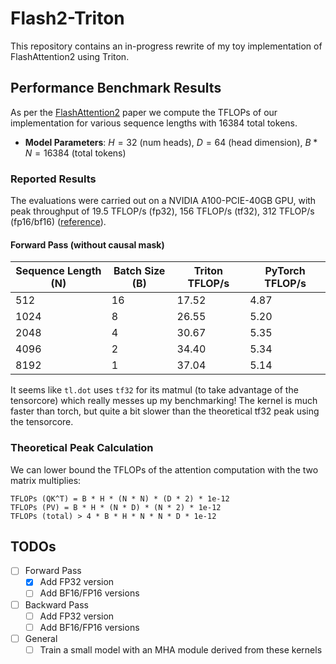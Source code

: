 # Flash2-Triton
This repository contains an in-progress rewrite of my toy implementation of FlashAttention2 using Triton.

## Performance Benchmark Results
As per the [FlashAttention2](https://arxiv.org/pdf/2307.08691) paper we compute the TFLOPs of our implementation for various sequence lengths with $16384$ total tokens.
- **Model Parameters**: $H=32$ (num heads), $D=64$ (head dimension), $B * N = 16384$ (total tokens)


### Reported Results
The evaluations were carried out on a NVIDIA A100-PCIE-40GB GPU, with peak throughput of 19.5 TFLOP/s (fp32), 156 TFLOP/s (tf32), 312 TFLOP/s (fp16/bf16) ([reference](https://www.nvidia.com/content/dam/en-zz/Solutions/Data-Center/a100/pdf/nvidia-a100-datasheet-us-nvidia-1758950-r4-web.pdf)).


#### Forward Pass (without causal mask)
| Sequence Length (N) | Batch Size (B) | Triton TFLOP/s | PyTorch TFLOP/s |
|---------------------|----------------|---------------|----------------|
| 512                 | 16             | 17.52         | 4.87          |
| 1024                | 8              | 26.55         | 5.20          |
| 2048                | 4              | 30.67         | 5.35          |
| 4096                | 2              | 34.40         | 5.34          |
| 8192                | 1              | 37.04         | 5.14          |

It seems like `tl.dot` uses `tf32` for its matmul (to take advantage of the tensorcore) which really messes up my benchmarking! The kernel is much faster than torch, but quite a bit slower than the theoretical tf32 peak using the tensorcore.


### Theoretical Peak Calculation
We can lower bound the TFLOPs of the attention computation with the two matrix multiplies:
```
TFLOPs (QK^T) = B * H * (N * N) * (D * 2) * 1e-12
TFLOPs (PV) = B * H * (N * D) * (N * 2) * 1e-12
TFLOPs (total) > 4 * B * H * N * N * D * 1e-12
```



## TODOs

- [ ] Forward Pass
    - [x] Add FP32 version
    - [ ] Add BF16/FP16 versions
- [ ] Backward Pass
    - [ ] Add FP32 version
    - [ ] Add BF16/FP16 versions
- [ ] General
    - [ ] Train a small model with an MHA module derived from these kernels